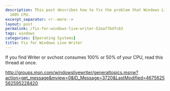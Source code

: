 ```yaml
---
description: This post describes how to fix the problem that Windows Live Writer consumes
  100% CPU.
excerpt_separator: <!--more-->
layout: post
permalink: /fix-for-windows-live-writer-52eaf7bdfcb3
tags: windows
categories: [Operating Systems]
title: Fix for Windows Live Writer
---
```

If you find Writer or svchost consumes 100% or 50% of your CPU, read this thread at once.

http://groups.msn.com/windowslivewriter/generaltopics.msnw?action=get_message&mview=0&ID_Message=3720&LastModified=4675625562595228420
<!--more-->
